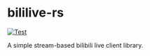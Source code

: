 # bililive-rs

[![Test](https://github.com/PhotonQuantum/bililive-rs/actions/workflows/test.yml/badge.svg)](https://github.com/PhotonQuantum/bililive-rs/actions/workflows/test.yml)

A simple stream-based bilibili live client library.